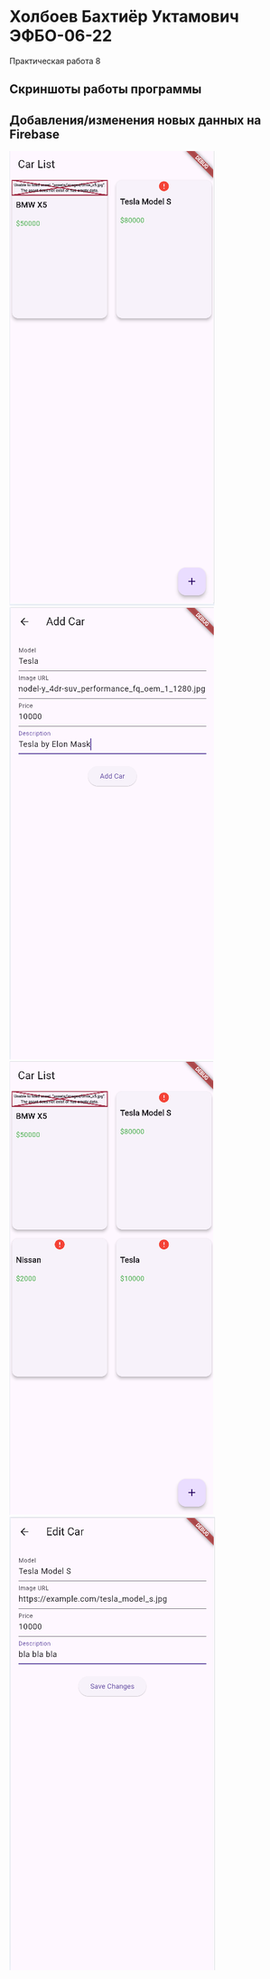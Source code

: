 # Холбоев Бахтиёр Уктамович ЭФБО-06-22

Практическая работа 8

## Скриншоты работы программы
## Добавления/изменения новых данных на Firebase
![alt text](<lab_8_1.png>)
![alt text](<lab_8_2.png>)
![alt text](<lab8_3.png>)
![alt text](<lab_9_1.png>)
